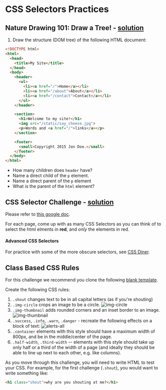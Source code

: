 # CSS Selectors Practices

## Nature Drawing 101: Draw a Tree! - [solution](solution.md)
1. Draw the structure (DOM tree) of the following HTML document:

``` html
<!DOCTYPE html>
<html>
  <head>
    <title>My Site</title>
  </head>
  <body>
    <header>
      <ul>
        <li><a href="/">Home</a></li>
        <li><a href="/about">About</a></li>
        <li><a href="/contact">Contact</a></li>
      </ul>
    </header>

    <section>  
      <h1>Welcome to my site!</h1>
      <img src="/static/say_cheese.jpg">
      <p>Words and <a href="/">links</a></p>
    </section>

    <footer>
      <small>Copyright 2015 Jon Doe.</small>
    </footer>
  </body>
</html>
```

* How many children does `header` have?
* Name a direct child of the `p` element.
* Name a direct parent of the `p` element
* What is the parent of the `html` element?

## CSS Selector Challenge - [solution](solution.md)
Please refer to [this google doc](https://docs.google.com/document/d/1sKbuZaSio1o65iRdkNpB03pwJfJj98GPHUJQsoKJmE4/edit?usp=sharing).

For each page, come up with as many CSS Selectors as you can think of to select the html elments in **red**, and *only* the elements in red.

#### Advanced CSS Selectors
For practice with some of the more obscure selectors, see [CSS Diner](https://flukeout.github.io/).

## Class Based CSS Rules
For this challenge we recommend you clone the following [blank template](https://github.com/SF-WDI-LABS/blank_template).

Create the following CSS rules:

1. `.shout` changes text to be in all capital letters (as if you're shouting)
1. `.img-circle` crops an image to be a circle.
    ![img-circle](https://cloud.githubusercontent.com/assets/1489337/22270271/a8c466fa-e243-11e6-8457-72460378a30e.png)
1. `.img-thumbnail` adds rounded corners and an inset border to an image.
    ![img-thumbnail](https://cloud.githubusercontent.com/assets/1489337/22270292/b57544c8-e243-11e6-95c6-bf486eb5f731.png)
1. `.success`, `.info`, `.warn`, `.danger` - recreate the following effects on a block of text:
    ![alerts-all](https://cloud.githubusercontent.com/assets/1489337/22269495/6c044f80-e240-11e6-9de6-226b4beb9e45.png)
1. `.container` elements with this style should have a maximum width of 800px, and be in the middle/center of the page.
1. `.half-width`, `.third-width` -- elements with this style should take up only half or a third of the width of a page (and ideally they should be able to line up next to each other, e.g. like columns).

As you move through this challenge, you will need to write HTML to test your CSS. For example, for the first challenge (`.shout`), you would want to write something like:

```html
<h1 class="shout">why are you shouting at me?</h1>
```
